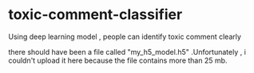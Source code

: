 # toxic-comment-classifier
Using deep learning model , people can identify toxic comment clearly


there should have been a file called "my_h5_model.h5" .Unfortunately , i couldn't upload it here because the file contains more than 25 mb.
